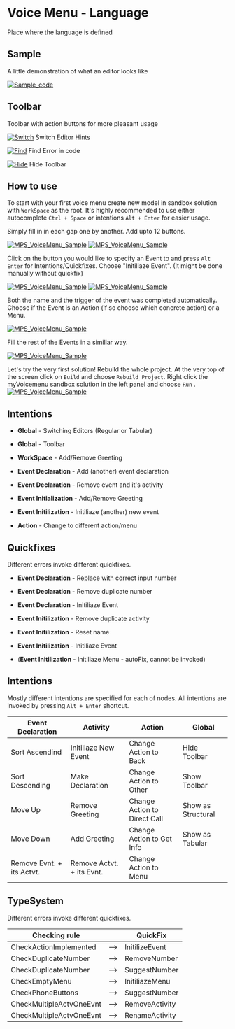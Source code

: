 Voice Menu - Language
=======================

Place where the language is defined

Sample
------

A little demonstration of what an editor looks like

[![Sample_code](../../extras/Sample_table_2.png)](https://www.jetbrains.com/mps/)

Toolbar
-------

Toolbar with action buttons for more pleasant usage



[![Switch](../../extras/Pencil.png)](https://www.jetbrains.com/mps/)    Switch Editor Hints

[![Find](../../extras/Search.png)](https://www.jetbrains.com/mps/)    Find Error in code

[![Hide](../../extras/Close.png)](https://www.jetbrains.com/mps/)    Hide Toolbar




How to use
----------

To start with your first voice menu create new model in sandbox solution with `WorkSpace` as the root. It's highly recommended to use either autocomplete `Ctrl + Space` or intentions `Alt + Enter` for easier usage.

Simply fill in in each gap one by another. 
Add upto 12 buttons.

[![MPS_VoiceMenu_Sample](../../extras/VM30.43.png)](https://www.jetbrains.com/mps/)
[![MPS_VoiceMenu_Sample](../../extras/VM32.51.png)](https://www.jetbrains.com/mps/)

Click on the button you would like to specify an Event to and press `Alt Enter` for Intentions/Quickfixes.
Choose "Initiliaze Event". (It might be done manually without quickfix)

[![MPS_VoiceMenu_Sample](../../extras/VM33.10.png)](https://www.jetbrains.com/mps/)
[![MPS_VoiceMenu_Sample](../../extras/VM38.12.png)](https://www.jetbrains.com/mps/)

Both the name and the trigger of the event was completed automatically. Choose if the Event is an Action (if so choose which concrete action) or a Menu.

[![MPS_VoiceMenu_Sample](../../extras/VM37.46.png)](https://www.jetbrains.com/mps/)

Fill the rest of the Events in a similiar way.

[![MPS_VoiceMenu_Sample](../../extras/VM37.24.png)](https://www.jetbrains.com/mps/)


Let's try the very first solution!
Rebuild the whole project. At the very top of the screen click on `Build` and choose `Rebuild Project`.
Right click the myVoicemenu sandbox solution in the left panel and choose `Run` .
[![MPS_VoiceMenu_Sample](../../extras/VM11.12.png)](https://www.jetbrains.com/mps/)

Intentions 
-----------------


* **Global** - Switching Editors (Regular or Tabular) 
* **Global** - Toolbar 

* **WorkSpace** - Add/Remove Greeting

* **Event Declaration** - Add (another) event declaration
* **Event Declaration** - Remove event and it's activity

* **Event Initialization** - Add/Remove Greeting
* **Event Initilization** - Initiliaze (another) new event

* **Action** - Change to different action/menu

Quickfixes
----------
Different errors invoke different quickfixes.

* **Event Declaration** - Replace with correct input number
* **Event Declaration** - Remove duplicate number
* **Event Declaration** - Initiliaze Event

* **Event Initilization** - Remove duplicate activity
* **Event Initilization** - Reset name
* **Event Initilization** - Initiliaze Event
* (**Event Initilization** - Initiliaze Menu - autoFix, cannot be invoked)


Intentions
----------


Mostly different intentions are specified for each of nodes.
All intentions are invoked by pressing `Alt + Enter` shortcut.

|Event Declaration|Activity|Action|Global|
|-----------------|--------|------|------|
|Sort Ascendind|Initiliaze New Event|Change Action to Back|Hide Toolbar|
|Sort Descending|Make Declaration|Change Action to Other|Show Toolbar|
|Move Up|Remove Greeting|Change Action to Direct Call|Show as Structural|
|Move Down|Add Greeting|Change Action to Get Info|Show as Tabular|
|Remove Evnt. + its Actvt.|Remove Actvt. + its Evnt.|Change Action to Menu|||

TypeSystem
----------
Different errors invoke different quickfixes.

|Checking rule| |QuickFix|
|-------------|-|--------|
|CheckActionImplemented|-->|InitilizeEvent|
|CheckDuplicateNumber|-->|RemoveNumber|
|CheckDuplicateNumber|-->|SuggestNumber|
|CheckEmptyMenu|-->|InitiliazeMenu|
|CheckPhoneButtons|-->|SuggestNumber|
|CheckMultipleActvOneEvnt|-->|RemoveActivity|
|CheckMultipleActvOneEvnt|-->|RenameActivity|
